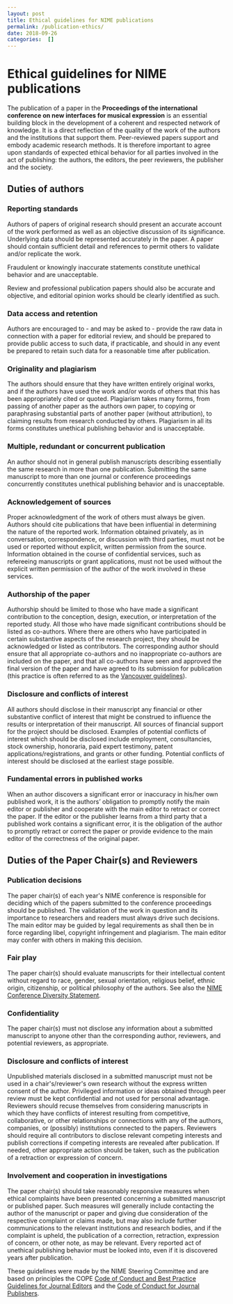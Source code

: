```yaml
---
layout: post
title: Ethical guidelines for NIME publications
permalink: /publication-ethics/
date: 2018-09-26
categories:  []
---
```


# Ethical guidelines for NIME publications

The publication of a paper in the **Proceedings of the international conference on new interfaces for musical expression** is an essential building block in the development of a coherent and respected network of knowledge. It is a direct reflection of the quality of the work of the authors and the institutions that support them. Peer-reviewed papers support and embody academic research methods. It is therefore important to agree upon standards of expected ethical behavior for all parties involved in the act of publishing: the authors, the editors, the peer reviewers, the publisher and the society.

## Duties of authors

### Reporting standards

Authors of papers of original research should present an accurate account of the work performed as well as an objective discussion of its significance. Underlying data should be represented accurately in the paper. A paper should contain sufficient detail and references to permit others to validate and/or replicate the work.

Fraudulent or knowingly inaccurate statements constitute unethical behavior and are unacceptable.

Review and professional publication papers should also be accurate and objective, and editorial opinion works should be clearly identified as such.

### Data access and retention

Authors are encouraged to - and may be asked to - provide the raw data in connection with a paper for editorial review, and should be prepared to provide public access to such data, if practicable, and should in any event be prepared to retain such data for a reasonable time after publication.

### Originality and plagiarism

The authors should ensure that they have written entirely original works, and if the authors have used the work and/or words of others that this has been appropriately cited or quoted. Plagiarism takes many forms, from passing of another paper as the authors own paper, to copying or paraphrasing substantial parts of another paper (without attribution), to claiming results from research conducted by others. Plagiarism in all its forms constitutes unethical publishing behavior and is unacceptable.

### Multiple, redundant or concurrent publication

An author should not in general publish manuscripts describing essentially the same research in more than one publication. Submitting the same manuscript to more than one journal or conference proceedings concurrently constitutes unethical publishing behavior and is unacceptable.

### Acknowledgement of sources

Proper acknowledgment of the work of others must always be given. Authors should cite publications that have been influential in determining the nature of the reported work. Information obtained privately, as in conversation, correspondence, or discussion with third parties, must not be used or reported without explicit, written permission from the source. Information obtained in the course of confidential services, such as refereeing manuscripts or grant applications, must not be used without the explicit written permission of the author of the work involved in these services.

### Authorship of the paper

Authorship should be limited to those who have made a significant contribution to the conception, design, execution, or interpretation of the reported study. All those who have made significant contributions should be listed as co-authors. Where there are others who have participated in certain substantive aspects of the research project, they should be acknowledged or listed as contributors. The corresponding author should ensure that all appropriate co-authors and no inappropriate co-authors are included on the paper, and that all co-authors have seen and approved the final version of the paper and have agreed to its submission for publication (this practice is often referred to as the [Vancouver guidelines](http://www.icmje.org/recommendations/browse/roles-and-responsibilities/defining-the-role-of-authors-and-contributors.html#two)).

### Disclosure and conflicts of interest

All authors should disclose in their manuscript any financial or other substantive conflict of interest that might be construed to influence the results or interpretation of their manuscript. All sources of financial support for the project should be disclosed. Examples of potential conflicts of interest which should be disclosed include employment, consultancies, stock ownership, honoraria, paid expert testimony, patent applications/registrations, and grants or other funding. Potential conflicts of interest should be disclosed at the earliest stage possible.

### Fundamental errors in published works

When an author discovers a significant error or inaccuracy in his/her own published work, it is the authors’ obligation to promptly notify the main editor or publisher and cooperate with the main editor to retract or correct the paper. If the editor or the publisher learns from a third party that a published work contains a significant error, it is the obligation of the author to promptly retract or correct the paper or provide evidence to the main editor of the correctness of the original paper.

## Duties of the Paper Chair(s) and Reviewers

### Publication decisions

The paper chair(s) of each year's NIME conference is responsible for deciding which of the papers submitted to the conference proceedings should be published. The validation of the work in question and its importance to researchers and readers must always drive such decisions. The main editor may be guided by legal requirements as shall then be in force regarding libel, copyright infringement and plagiarism. The main editor may confer with others in making this decision.

### Fair play

The paper chair(s) should evaluate manuscripts for their intellectual content without regard to race, gender, sexual orientation, religious belief, ethnic origin, citizenship, or political philosophy of the authors. See also the [NIME Conference Diversity Statement](http://www.nime.org/diversity/).

### Confidentiality

The paper chair(s) must not disclose any information about a submitted manuscript to anyone other than the corresponding author, reviewers, and potential reviewers, as appropriate.

### Disclosure and conflicts of interest

Unpublished materials disclosed in a submitted manuscript must not be used in a chair's/reviewer's own research without the express written consent of the author. Privileged information or ideas obtained through peer review must be kept confidential and not used for personal advantage. Reviewers should recuse themselves from considering manuscripts in which they have conflicts of interest resulting from competitive, collaborative, or other relationships or connections with any of the authors, companies, or (possibly) institutions connected to the papers. Reviewers should require all contributors to disclose relevant competing interests and publish corrections if competing interests are revealed after publication. If needed, other appropriate action should be taken, such as the publication of a retraction or expression of concern.

### Involvement and cooperation in investigations

The paper chair(s) should take reasonably responsive measures when ethical complaints have been presented concerning a submitted manuscript or published paper. Such measures will generally include contacting the author of the manuscript or paper and giving due consideration of the respective complaint or claims made, but may also include further communications to the relevant institutions and research bodies, and if the complaint is upheld, the publication of a correction, retraction, expression of concern, or other note, as may be relevant. Every reported act of unethical publishing behavior must be looked into, even if it is discovered years after publication.

These guidelines were made by the NIME Steering Committee and are based on principles the COPE [Code of Conduct and Best Practice Guidelines for Journal Editors](http://publicationethics.org/files/Code%20of%20Conduct_2.pdf) and the [Code of Conduct for Journal Publishers](http://publicationethics.org/files/Code%20of%20conduct%20for%20publishers%20FINAL_1_0_0.pdf).
